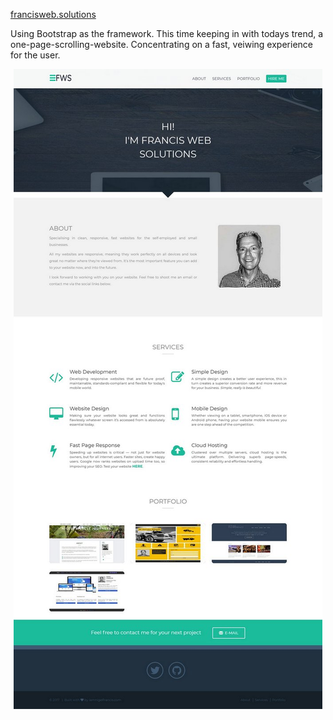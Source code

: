 <!--- # [francisweb.solutions]/(https:/francisweb.solutions) -->

<a href="https://francisweb.solutions" target="_blank">francisweb.solutions</a>

Using Bootstrap as the framework. This time keeping in with todays trend, a one-page-scrolling-website. Concentrating on a fast, veiwing experience for the user.

<p align="center">
  <img src="/assets/images/francis-web-solutions-frontpage.jpg">
</p>

